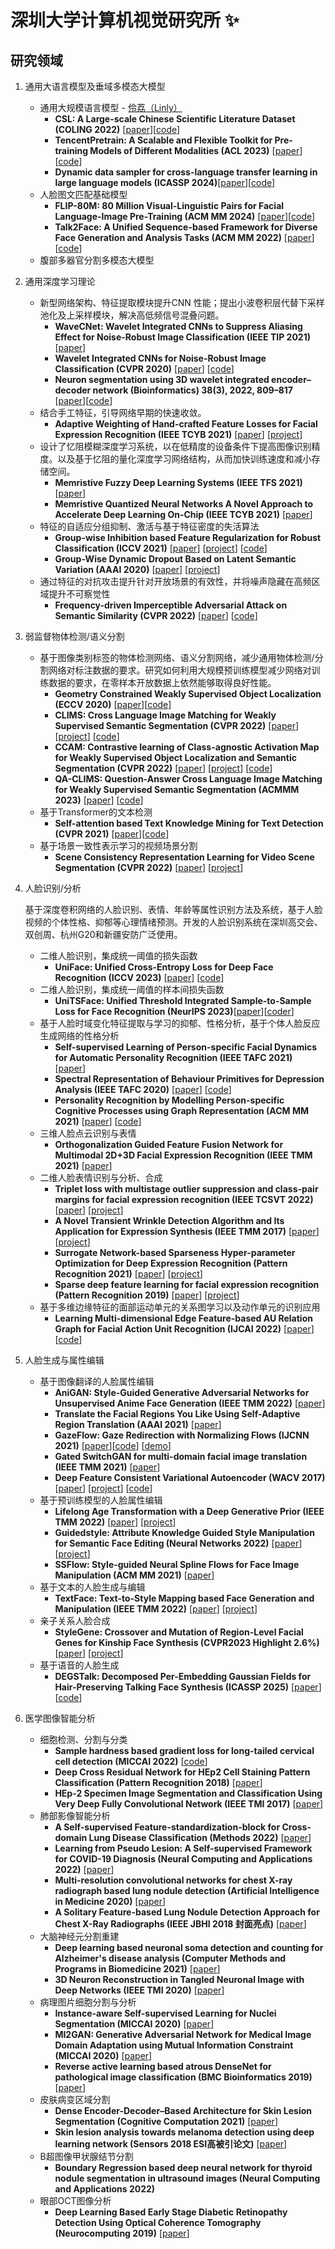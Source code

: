 # 深圳大学计算机视觉研究所 ✨
## 研究领域
   1. 通用大语言模型及垂域多模态大模型
      - 通用大规模语言模型 - [伶荔（Linly）](https://github.com/CVI-SZU/Linly)
        - **CSL: A Large-scale Chinese Scientific Literature Dataset (COLING 2022)** [[paper](https://aclanthology.org/2022.coling-1.344/)][[code](https://github.com/ydli-ai/CSL)]
        - **TencentPretrain: A Scalable and Flexible Toolkit for Pre-training Models of Different Modalities (ACL 2023)** [[paper](https://arxiv.org/abs/2212.06385)][[code](https://github.com/Tencent/TencentPretrain)]
        - **Dynamic data sampler for cross-language transfer learning in large language models (ICASSP 2024)**[[paper](https://arxiv.org/pdf/2405.10626)][[code](https://github.com/CVI-SZU/Linly)]
      - 人脸图文匹配基础模型
         - **FLIP-80M: 80 Million Visual-Linguistic Pairs for Facial Language-Image Pre-Training (ACM MM 2024)** [[paper]()][[code](https://huggingface.co/datasets/FLIP-dataset/FLIP-80M)]
         - **Talk2Face: A Unified Sequence-based Framework for Diverse Face Generation and Analysis Tasks (ACM MM 2022)** [[paper](https://dl.acm.org/doi/abs/10.1145/3503161.3548205)][[code](https://github.com/ydli-ai/Talk2Face)]
      - 腹部多器官分割多模态大模型

   2. 通用深度学习理论
      - 新型网络架构、特征提取模块提升CNN 性能；提出小波卷积层代替下采样池化及上采样模块，解决高低频信号混叠问题。
        - **WaveCNet: Wavelet Integrated CNNs to Suppress Aliasing Effect for Noise-Robust Image Classification (IEEE TIP 2021)** [[paper](https://ieeexplore.ieee.org/document/9508165)]         
        - **Wavelet Integrated CNNs for Noise-Robust Image Classification (CVPR 2020)** [[paper](https://openaccess.thecvf.com/content_CVPR_2020/papers/Li_Wavelet_Integrated_CNNs_for_Noise-Robust_Image_Classification_CVPR_2020_paper.pdf)] [[code](https://github.com/CVI-SZU/WaveCNet)]
     	 - **Neuron segmentation using 3D wavelet integrated encoder–decoder network (Bioinformatics) 38(3), 2022, 809–817** [[paper](https://academic.oup.com/bioinformatics/article/38/3/809/6396862?login=true)][[code](https://github.com/LiQiufu/3DWaveUNet)]
      - 结合手工特征，引导网络早期的快速收敛。
        - **Adaptive Weighting of Hand-crafted Feature Losses for Facial Expression Recognition (IEEE TCYB 2021)** [[paper](https://wcxie.github.io/Weicheng-Xie/pdf/TCYB2019.pdf)] [[project](https://wcxie.github.io/Weicheng-Xie/PaperProject/AWHFL_TCYB2019/)]
      - 设计了忆阻模糊深度学习系统，以在低精度的设备条件下提高图像识别精度。以及基于忆阻的量化深度学习网络结构，从而加快训练速度和减小存储空间。
        - **Memristive Fuzzy Deep Learning Systems (IEEE TFS 2021)** [[paper](https://ieeexplore.ieee.org/document/9098057)] 
        - **Memristive Quantized Neural Networks A Novel Approach to Accelerate Deep Learning On-Chip (IEEE TCYB 2021)** [[paper](https://ieeexplore.ieee.org/document/8705375)] 
      - 特征的自适应分组抑制、激活与基于特征密度的失活算法
        - **Group-wise Inhibition based Feature Regularization for Robust Classification (ICCV 2021)** [[paper](https://wcxie.github.io/Weicheng-Xie/pdf/ICCV2021.pdf)] [[project](https://csse.szu.edu.cn/pages/research/details?id=10)] [[code](https://github.com/LinusWu/TENET_Training)] 
        - **Group-Wise Dynamic Dropout Based on Latent Semantic Variation (AAAI 2020)** [[paper](https://wcxie.github.io/Weicheng-Xie/pdf/AAAI2020.pdf)] [[project](https://csse.szu.edu.cn/pages/research/details?id=35)]
      - 通过特征的对抗攻击提升针对开放场景的有效性，并将噪声隐藏在高频区域提升不可察觉性
        - **Frequency-driven Imperceptible Adversarial Attack on Semantic Similarity (CVPR 2022)** [[paper](https://wcxie.github.io/Weicheng-Xie/pdf/CVPR2022-Luo.pdf)] [[code](https://github.com/LinQinLiang/SSAH-adversarial-attack)] 


  3. 弱监督物体检测/语义分割

     - 基于图像类别标签的物体检测网络、语义分割网络，减少通用物体检测/分割网络对标注数据的要求。研究如何利用大规模预训练模型减少网络对训练数据的要求，在零样本开放数据上依然能够取得良好性能。
       - **Geometry Constrained Weakly Supervised Object Localization (ECCV 2020)** [[paper](https://www.ecva.net/papers/eccv_2020/papers_ECCV/papers/123710477.pdf)][[code](https://github.com/lwzeng/GC-Net)]
       - **CLIMS: Cross Language Image Matching for Weakly Supervised Semantic Segmentation (CVPR 2022)** [[paper](https://arxiv.org/abs/2203.02668)] [[project](https://sierkinhane.github.io/clims/)] [[code](https://github.com/CVI-SZU/CLIMS)]
       - **CCAM: Contrastive learning of Class-agnostic Activation Map for Weakly Supervised Object Localization and Semantic Segmentation (CVPR 2022)** [[paper](https://arxiv.org/pdf/2203.13505.pdf)] [[project]()] [[code](https://github.com/CVI-SZU/CCAM)]
       - **QA-CLIMS: Question-Answer Cross Language Image Matching for Weakly Supervised Semantic Segmentation (ACMMM 2023)** [[paper](https://arxiv.org/abs/2401.09883)] [[code](https://github.com/CVI-SZU/QA-CLIMS)]
     - 基于Transformer的文本检测
       - **Self-attention based Text Knowledge Mining for Text Detection (CVPR 2021)** [[paper](https://openaccess.thecvf.com/content/CVPR2021/papers/Wan_Self-Attention_Based_Text_Knowledge_Mining_for_Text_Detection_CVPR_2021_paper.pdf)][[code](https://github.com/CVI-SZU/STKM)]
     - 基于场景一致性表示学习的视频场景分割
       - **Scene Consistency Representation Learning for Video Scene Segmentation (CVPR 2022)** [[paper](https://wcxie.github.io/Weicheng-Xie/pdf/CVPR2022-Wu.pdf)] [[project](https://csse.szu.edu.cn/pages/research/details?id=195)] 

  4. 人脸识别/分析

     基于深度卷积网络的人脸识别、表情、年龄等属性识别方法及系统，基于人脸视频的个体性格、抑郁等心理情绪预测。开发的人脸识别系统在深圳高交会、双创周、杭州G20和新疆安防广泛使用。
     
     - 二维人脸识别，集成统一阈值的损失函数
       - **UniFace: Unified Cross-Entropy Loss for Deep Face Recognition (ICCV 2023)** [[paper](https://openaccess.thecvf.com/content/ICCV2023/html/Zhou_UniFace_Unified_Cross-Entropy_Loss_for_Deep_Face_Recognition_ICCV_2023_paper.html)] [[code](https://github.com/Jason-Zhou-JC/UniFace)]
     - 二维人脸识别，集成统一阈值的样本间损失函数
       - **UniTSFace: Unified Threshold Integrated Sample-to-Sample Loss for Face Recognition (NeurIPS 2023)**[[paper](None)][[coder](https://github.com/CVI-SZU/UniTSFace)]
     -  基于人脸时域变化特征提取与学习的抑郁、性格分析，基于个体人脸反应生成网络的性格分析
        - **Self-supervised Learning of Person-specific Facial Dynamics for Automatic Personality Recognition (IEEE TAFC 2021)** [[paper](https://ieeexplore.ieee.org/document/9373959)]
        - **Spectral Representation of Behaviour Primitives for Depression Analysis (IEEE TAFC 2020)** [[paper](https://ieeexplore.ieee.org/document/8976305)] [[code](https://github.com/SSYSteve/Human-behaviour-based-depression-analysis-using-hand-crafted-statistics-and-deep-learned)]
        - **Personality Recognition by Modelling Person-specific Cognitive Processes using Graph Representation (ACM MM 2021)** [[paper](https://dl.acm.org/doi/10.1145/3474085.3475460)] [[code](https://github.com/SSYSteve/Learning-Graph-Representation-of-Person-specific-Cognitive-Processes-from-Audio-visual-Behaviours-fo)]
     - 三维人脸点云识别与表情
       - **Orthogonalization Guided Feature Fusion Network for Multimodal 2D+3D Facial Expression Recognition (IEEE TMM 2021)** [[paper](https://ieeexplore.ieee.org/document/9115253)]
     - 二维人脸表情识别与分析、合成
       - **Triplet loss with multistage outlier suppression and class-pair margins for facial expression recognition (IEEE TCSVT 2022)** [[paper](https://wcxie.github.io/Weicheng-Xie/pdf/TCSVT2022.pdf)] [[project](https://wcxie.github.io/Weicheng-Xie/PaperProject/TLWMOSCPM_TCSVT2021/)] 
       - **A Novel Transient Wrinkle Detection Algorithm and Its Application for Expression Synthesis (IEEE TMM 2017)** [[paper](https://wcxie.github.io/Weicheng-Xie/pdf/TMM2017.pdf)] [[project](https://wcxie.github.io/Weicheng-Xie/PaperProject/TWDA_TMM2016/)]
       - **Surrogate Network-based Sparseness Hyper-parameter Optimization for Deep Expression Recognition (Pattern Recognition 2021)** [[paper](https://wcxie.github.io/Weicheng-Xie/pdf/PR2021.pdf)] [[project](https://wcxie.github.io/Weicheng-Xie/PaperProject/SNSHO_PR2021/)] 
       - **Sparse deep feature learning for facial expression recognition (Pattern Recognition 2019)** [[paper](https://wcxie.github.io/Weicheng-Xie/pdf/PR2019.pdf)] [[project](https://wcxie.github.io/Weicheng-Xie/PaperProject/SDFL_PR2019/)]
     - 基于多维边缘特征的面部运动单元的关系图学习以及动作单元的识别应用
       - **Learning Multi-dimensional Edge Feature-based AU Relation Graph for Facial Action Unit Recognition (IJCAI 2022)** [[paper](https://wcxie.github.io/Weicheng-Xie/pdf/IJCAI2022.pdf)] [[code](https://github.com/CVI-SZU/MEFARG)]

  5. 人脸生成与属性编辑

     - 基于图像翻译的人脸属性编辑
       - **AniGAN: Style-Guided Generative Adversarial Networks for Unsupervised Anime Face Generation (IEEE TMM 2022)** [[paper](https://ieeexplore.ieee.org/document/9541089)]
       - **Translate the Facial Regions You Like Using Self-Adaptive Region Translation (AAAI 2021)** [[paper](https://www.aaai.org/AAAI21Papers/AAAI-1663.LiuW.pdf)]
       - **GazeFlow: Gaze Redirection with Normalizing Flows (IJCNN 2021)** [[paper](https://ieeexplore.ieee.org/abstract/document/9533913)][[code](https://github.com/CVI-SZU/GazeFlow)] [[demo](https://github.com/ackness/GazeFlow_demo)]
       - **Gated SwitchGAN for multi-domain facial image translation (IEEE TMM 2021)** [[paper](https://arxiv.org/pdf/2111.14096)]
       - **Deep Feature Consistent Variational Autoencoder (WACV 2017)** [[paper](https://arxiv.org/pdf/1610.00291.pdf)] [[project](https://houxianxu.github.io/assets/project/dfcvae)] [[code](https://github.com/houxianxu/DFC-VAE)]
     - 基于预训练模型的人脸属性编辑
       - **Lifelong Age Transformation with a Deep Generative Prior (IEEE TMM 2022)** [[paper](https://ieeexplore.ieee.org/abstract/document/9726897/)] [[project](https://houxianxu.github.io/assets/project/age-editing)]
       - **Guidedstyle: Attribute Knowledge Guided Style Manipulation for Semantic Face Editing (Neural Networks 2022)** [[paper](https://www.sciencedirect.com/science/article/pii/S0893608021004081)] [[project](https://houxianxu.github.io/assets/project/guided-style)]
       - **SSFlow: Style-guided Neural Spline Flows for Face Image Manipulation (ACM MM 2021)** [[paper](https://dl.acm.org/doi/abs/10.1145/3474085.3475454)]
     - 基于文本的人脸生成与编辑
       - **TextFace: Text-to-Style Mapping based Face Generation and Manipulation (IEEE TMM 2022)** [[paper](https://ieeexplore.ieee.org/abstract/document/9737433/)] [[project](https://houxianxu.github.io/assets/project/textface)]
     - 亲子关系人脸合成
         - **StyleGene: Crossover and Mutation of Region-Level Facial Genes for Kinship Face Synthesis (CVPR2023 Highlight 2.6%)** [[paper](https://openaccess.thecvf.com/content/CVPR2023/papers/Li_StyleGene_Crossover_and_Mutation_of_Region-Level_Facial_Genes_for_Kinship_CVPR_2023_paper.pdf)] [[project](https://github.com/CVI-SZU/StyleGene)]
     - 基于语音的人脸生成
       - **DEGSTalk: Decomposed Per-Embedding Gaussian Fields for Hair-Preserving Talking Face Synthesis (ICASSP 2025)** [[paper]()] [[code](https://github.com/CVI-SZU/DEGSTalk)]

  6. 医学图像智能分析

     - 细胞检测、分割与分类
       - **Sample hardness based gradient loss for long-tailed cervical cell detection (MICCAI 2022)** [[code](https://github.com/M-LLiu/Grad-Libra)]
       - **Deep Cross Residual Network for HEp2 Cell Staining Pattern Classification (Pattern Recognition 2018)** [[paper](https://www.sciencedirect.com/science/article/pii/S0031320318301705)]
       - **HEp-2 Specimen Image Segmentation and Classification Using Very Deep Fully Convolutional Network (IEEE TMI 2017)** [[paper](https://ieeexplore.ieee.org/document/7862234/citations#citations)]
     - 肺部影像智能分析
       - **A Self-supervised Feature-standardization-block for Cross-domain Lung Disease Classification (Methods 2022)** [[paper](https://www.sciencedirect.com/science/article/pii/S104620232100133X)]
       - **Learning from Pseudo Lesion: A Self-supervised Framework for COVID-19 Diagnosis (Neural Computing and Applications 2022)** [[paper](https://arxiv.org/pdf/2106.12313.pdf)]
       - **Multi-resolution convolutional networks for chest X-ray radiograph based lung nodule detection (Artificial Intelligence in Medicine 2020)** [[paper](https://www.sciencedirect.com/science/article/pii/S093336571830633X)]
       - **A Solitary Feature-based Lung Nodule Detection Approach for Chest X-Ray Radiographs (IEEE JBHI 2018 封面亮点)** [[paper](https://ieeexplore.ieee.org/document/7837683)]
     - 大脑神经元分割重建
       - **Deep learning based neuronal soma detection and counting for Alzheimer's disease analysis (Computer Methods and Programs in Biomedicine 2021)** [[paper](https://www.sciencedirect.com/science/article/pii/S0169260721000985)]
       - **3D Neuron Reconstruction in Tangled Neuronal Image with Deep Networks (IEEE TMI 2020)** [[paper](https://ieeexplore.ieee.org/document/8758392)]
     - 病理图片细胞分割与分析
       - **Instance-aware Self-supervised Learning for Nuclei Segmentation (MICCAI 2020)** [[paper](https://link.springer.com/chapter/10.1007/978-3-030-59722-1_33)]
       - **MI2GAN: Generative Adversarial Network for Medical Image Domain Adaptation using Mutual Information Constraint (MICCAI 2020)** [[paper](https://link.springer.com/chapter/10.1007/978-3-030-59713-9_50)]
       - **Reverse active learning based atrous DenseNet for pathological image classification (BMC Bioinformatics 2019)** [[paper](https://link.springer.com/article/10.1186/s12859-019-2979-y)]
     - 皮肤病变区域分割
       - **Dense Encoder-Decoder–Based Architecture for Skin Lesion Segmentation (Cognitive Computation 2021)** [[paper](https://link.springer.com/article/10.1007/s12559-020-09805-6)]
       - **Skin lesion analysis towards melanoma detection using deep learning network (Sensors 2018 ESI高被引论文)** [[paper](https://www.ncbi.nlm.nih.gov/pmc/articles/PMC5855504/)]
     - B超图像甲状腺结节分割
       - **Boundary Regression based deep neural network for thyroid nodule segmentation in ultrasound images (Neural Computing and Applications 2022)**
     - 眼部OCT图像分析
       - **Deep Learning Based Early Stage Diabetic Retinopathy Detection Using Optical Coherence Tomography (Neurocomputing 2019)** [[paper](https://www.sciencedirect.com/science/article/pii/S0925231219312172)]

